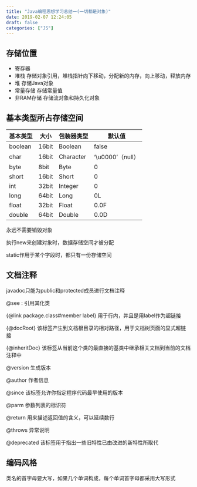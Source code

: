 ```yaml
---
title: "Java编程思想学习总结一(一切都是对象)"
date: 2019-02-07 12:24:05
draft: false
categories: ["JS"]
---
```


## 存储位置

* 寄存器
* 堆栈  存储对象引用，堆栈指针向下移动，分配新的内存，向上移动，释放内存
* 堆  存储Java对象
* 常量存储  存储常量值
* 非RAM存储      存储流对象和持久化对象

## 基本类型所占存储空间

|基本类型|大小|包装器类型|默认值|
|-------|--|---------|-----|
|boolean|16bit|Boolean|false|
|char|16bit|Character|‘\u0000’（null）|
|byte|8bit|Byte|0|
|short|16bit|Short|0|
|int|32bit|Integer|0|
|long|64bit|Long|0L|
|float|32bit|Float|0.0F|
|double|64bit|Double|0.0D|

永远不需要销毁对象

执行new来创建对象时，数据存储空间才被分配

static作用于某个字段时，都只有一份存储空间

## 文档注释

javadoc只能为public和protected成员进行文档注释

@see  : 引用其化类

{@link package.class#member label}  用于行内，并且是用label作为超链接

{@docRoot} 该标签产生到文档根目录的相对路径，用于文档树页面的显式超链接

{@inheritDoc} 该标签从当前这个类的最直接的基类中继承相关文档到当前的文档注释中

 @version  生成版本

 @author  作者信息

 @since  该标签允许你指定程序代码最早使用的版本

 @parm  参数列表的标识符

 @return  用来描述返回值的含义，可以延续数行

 @throws  异常说明

 @deprecated  该标签用于指出一些旧特性已由改进的新特性所取代

## 编码风格

类名的首字母要大写，如果几个单词构成，每个单词首字母都采用大写形式